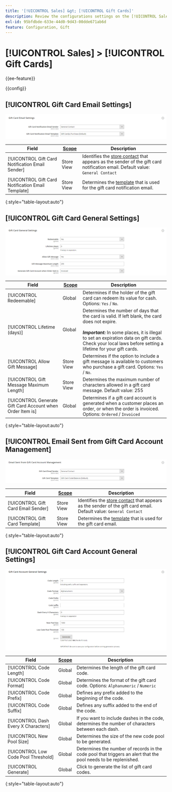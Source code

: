 ```yaml
---
title: '[!UICONTROL Sales] &gt; [!UICONTROL Gift Cards]'
description: Review the configurations settings on the [!UICONTROL Sales] &gt; [!UICONTROL Gift Cards] page of the Commerce Admin.
exl-id: 95bfdbde-633e-44d0-9d43-00dde671ab6d
feature: Configuration, Gift
---
```

# [!UICONTROL Sales] > [!UICONTROL Gift Cards]

{{ee-feature}}

{{config}}

## [!UICONTROL Gift Card Email Settings]

![Gift Card Email Settings](./assets/gift-cards-gift-card-email-settings.png)<!-- zoom -->

<!-- [Gift Card Email Settings](https://docs.magento.com/user-guide/catalog/product-gift-card-account-configuration.html) -->

|Field|[Scope](../../getting-started/websites-stores-views.md#scope-settings)|Description|
|--- |--- |--- |
|[!UICONTROL Gift Card Notification Email Sender]|Store View|Identifies the [store contact](../../getting-started/store-details.md#store-email-addresses) that appears as the sender of the gift card notification email. Default value: `General Contact`|
|[!UICONTROL Gift Card Notification Email Template]|Store View|Determines the [template](../../systems/email-templates.md) that is used for the gift card notification email.|

{:style="table-layout:auto"}

## [!UICONTROL Gift Card General Settings]

![Gift Card General Settings](./assets/gift-cards-gift-card-general-settings.png)<!-- zoom -->

<!-- [Gift Card General Settings](https://docs.magento.com/user-guide/catalog/product-gift-card-account-configuration.html) -->

|Field|[Scope](../../getting-started/websites-stores-views.md#scope-settings)|Description|
|--- |--- |--- |
|[!UICONTROL Redeemable]|Global|Determines if the holder of the gift card can redeem its value for cash. Options: `Yes` / `No`.|
|[!UICONTROL Lifetime (days)]|Global|Determines the number of days that the card is valid. If left blank, the card does not expire. <br/><br/>**_Important:_** In some places, it is illegal to set an expiration data on gift cards. Check your local laws before setting a lifetime for your gift cards.|
|[!UICONTROL Allow Gift Message]|Store View|Determines if the option to include a gift message  is available to customers who purchase a gift card. Options: `Yes` / `No`.|
|[!UICONTROL Gift Message Maximum Length]|Store View|Determines the maximum number of characters allowed in a gift card message. Default value: 255|
|[!UICONTROL Generate Gift Card Account when Order Item is]|Global|Determines if a gift card account is generated when a customer places an order, or when the order is invoiced. Options: `Ordered` / `Invoiced`|

{:style="table-layout:auto"}

## [!UICONTROL Email Sent from Gift Card Account Management]

![Email Sent from Gift Card Account Management](./assets/gift-cards-email-sent-from-account.png)<!-- zoom -->

<!-- [Email Sent from Gift Card Account Management](https://docs.magento.com/user-guide/catalog/product-gift-card-account-configuration.html) -->

|Field|[Scope](../../getting-started/websites-stores-views.md#scope-settings)|Description|
|--- |--- |--- |
|[!UICONTROL Gift Card Email Sender]|Store View|Identifies the [store contact](../../getting-started/store-details.md#store-email-addresses) that appears as the sender of the gift card email. Default value: `General Contact`|
|[!UICONTROL Gift Card Template]|Store View|Determines the [template](../../systems/email-templates.md) that is used for the gift card email.|

{:style="table-layout:auto"}

## [!UICONTROL Gift Card Account General Settings]

![Gift Card Account General Settings](./assets/gift-cards-gift-card-account-general-settings.png)<!-- zoom -->

<!-- [Gift Card Account General Settings](https://docs.magento.com/user-guide/catalog/product-gift-card-account-configuration.html) -->

|Field|[Scope](../../getting-started/websites-stores-views.md#scope-settings)|Description|
|--- |--- |--- |
|[!UICONTROL Code Length]|Global|Determines the length of the gift card code.|
|[!UICONTROL Code Format]|Global|Determines the format of the gift card code. Options: `Alphanumeric` / `Numeric`|
|[!UICONTROL Code Prefix]|Global|Defines any prefix added to the beginning of the code.|
|[!UICONTROL Code Suffix]|Global|Defines any suffix added to the end of the code.|
|[!UICONTROL Dash Every X Characters]|Global|If you want to include dashes in the code, determines the number of characters between each dash.|
|[!UICONTROL New Pool Size]|Global|Determines the size of the new code pool to be generated.|
|[!UICONTROL Low Code Pool Threshold]|Global|Determines the number of records in the code pool that triggers an alert that the pool needs to be replenished.|
|[!UICONTROL Generate]|Global|Click to generate the list of gift card codes.|

{:style="table-layout:auto"}
